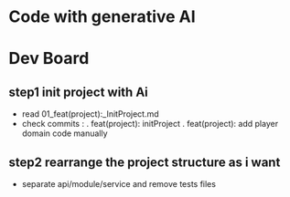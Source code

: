 # Code with generative AI

# Dev Board

## step1 init project with Ai
- read 01_feat(project):_InitProject.md
- check commits : 
    . feat(project): initProject
    . feat(project): add player domain code manually

## step2 rearrange the project structure as i want
- separate api/module/service and remove tests files
